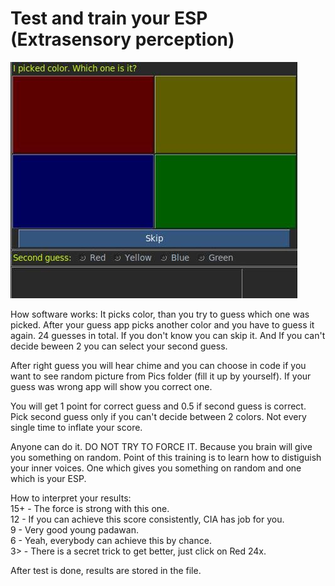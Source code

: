 # Test and train your ESP (Extrasensory perception)

![ESP app form](https://github.com/Skoteinos1/ESP/blob/main/Pics/esp.jpg)

How software works:
It picks color, than you try to guess which one was picked. After your guess app picks another color and you have to guess it again. 24 guesses in total.
If you don't know you can skip it. And If you can't decide beween 2 you can select your second guess. 

After right guess you will hear chime and you can choose in code if you want to see random picture from Pics folder (fill it up by yourself).
If your guess was wrong app will show you correct one.

You will get 1 point for correct guess and 0.5 if second guess is correct. Pick second guess only if you can't decide between 2 colors. Not every single time to inflate your score.

Anyone can do it. DO NOT TRY TO FORCE IT. Because you brain will give you something on random. Point of this training is to learn how to distiguish your inner voices. One which gives you something on random and one which is your ESP.

How to interpret your results:<br>
15+ - The force is strong with this one.<br>
12  - If you can achieve this score consistently, CIA has job for you.<br>
 9  - Very good young padawan.<br>
 6  - Yeah, everybody can achieve this by chance.<br>
 3> - There is a secret trick to get better, just click on Red 24x.

 After test is done, results are stored in the file.

